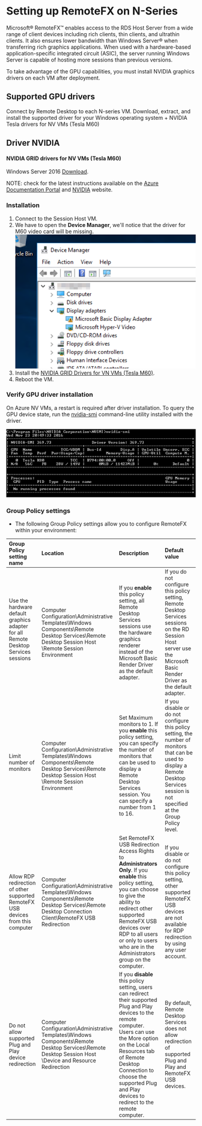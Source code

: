 # Setting up RemoteFX on N-Series

Microsoft® RemoteFX™ enables access to the RDS Host Server from a wide range of client devices including rich clients, thin clients, and ultrathin clients. It also ensures lower bandwidth than Windows Server® when transferring rich graphics applications. When used with a hardware-based application-specific integrated circuit (ASIC), the server running Windows Server is capable of hosting more sessions than previous versions.

To take advantage of the GPU capabilities, you must install NVIDIA graphics drivers on each VM after deployment.

## Supported GPU drivers
Connect by Remote Desktop to each N-series VM. Download, extract, and install the supported driver for your Windows operating system +
NVIDIA Tesla drivers for NV VMs (Tesla M60)

## Driver  NVIDIA 

#### NVIDIA GRID drivers for NV VMs (Tesla M60)
Windows Server 2016	[Download](https://go.microsoft.com/fwlink/?linkid=836843). 

   NOTE: check for the latest instructions available on the [Azure Documentation Portal](https://docs.microsoft.com/en-us/azure/virtual-machines/windows/n-series-driver-setup) and [NVIDIA](http://www.nvidia.com/) website.

### Installation

1. Connect to the Session Host VM.
2. We have to open the **Device Manager**, we'll notice that the driver for M60 video card will be missing.
   ![](./images/remote1.png)
3. Install the [NVIDIA GRID Drivers for VN VMs (Tesla M60)](https://go.microsoft.com/fwlink/?linkid=836843).   
4. Reboot the VM.
    
### Verify GPU driver installation
On Azure NV VMs, a restart is required after driver installation. To query the GPU device state, run the [nvidia-smi](https://developer.nvidia.com/nvidia-system-management-interface) command-line utility installed with the driver.

![](./images/smi.png)
  
### Group Policy settings
   * The following Group Policy settings allow you to configure RemoteFX within your environment:   

| Group Policy setting name | Location | Description | Default value |
| :---  | :---  | :--- | :---  |
| Use the hardware default graphics adapter for all Remote Desktop Services sessions        | Computer Configuration\Administrative Templates\Windows Components\Remote Desktop Services\Remote Desktop Session Host \Remote Session Environment | If you **enable** this policy setting, all Remote Desktop Services sessions use the hardware graphics renderer instead of the Microsoft Basic Render Driver as the default adapter. | If you do not configure this policy setting, Remote Desktop Services sessions on the RD Session Host server use the Microsoft Basic Render Driver as the default adapter. |
| Limit number of monitors        | Computer Configuration\Administrative Templates\Windows Components\Remote Desktop Services\Remote Desktop Session Host \Remote Session Environment | Set Maximum monitors to 1.  If you **enable** this policy setting, you can specify the number of monitors that can be used to display a Remote Desktop Services session. You can specify a number from 1 to 16. | If you disable or do not configure this policy setting, the number of monitors that can be used to display a Remote Desktop Services session is not specified at the Group Policy level. |
| Allow RDP redirection of other supported RemoteFX USB devices from this computer | Computer Configuration\Administrative Templates\Windows Components\Remote Desktop Services\Remote Desktop Connection Client\RemoteFX USB Redirection | Set RemoteFX USB Redirection Access Rights to **Administrators Only**.  If you **enable** this policy setting, you can choose to give the ability to redirect other supported RemoteFX USB devices over RDP to all users or only to users who are in the Administrators group on the computer. | If you disable or do not configure this policy setting, other supported RemoteFX USB devices are not available for RDP redirection by using any user account. |
| Do not allow supported Plug and Play device redirection | Computer Configuration\Administrative Templates\Windows Components\Remote Desktop Services\Remote Desktop Session Host \Device and Resource Redirection | If you **disable** this policy setting, users can redirect their supported Plug and Play devices to the remote computer. Users can use the More option on the Local Resources tab of Remote Desktop Connection to choose the supported Plug and Play devices to redirect to the remote computer. | By default, Remote Desktop Services does not allow redirection of supported Plug and Play and RemoteFX USB devices. |

